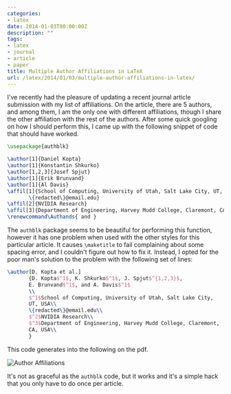 ```yaml
---
categories:
- latex
date: 2014-01-03T00:00:00Z
description: ""
tags:
- latex
- journal
- article
- paper
title: Multiple Author Affiliations in LaTeX
url: /latex/2014/01/03/multiple-author-affiliations-in-latex/
---
```


I've recently had the pleasure of updating a recent journal article
submission with my list of affiliations. 
On the article, there are 5 authors, and among them, I am the only one
with different affiliations, though I share the other affiliation with
the rest of the authors.
After some quick googling on how I should perform this, I came up with
the following snippet of code that should have worked.

```latex
\usepackage{authblk}

\author[1]{Daniel Kopta}
\author[1]{Konstantin Shkurko}
\author[1,2,3]{Josef Spjut}
\author[1]{Erik Brunvand}
\author[1]{Al Davis}
\affil[1]{School of Computing, University of Utah, Salt Lake City, UT, USA\\
       \{redacted\}@email.edu}
\affil[2]{NVIDIA Research}
\affil[3]{Department of Engineering, Harvey Mudd College, Claremont, CA, USA}
\renewcommand\Authands{ and }
```

The `authblk` package seems to be beautiful for performing this
function, however it has one problem when used with the other styles
for this particular article. It causes `\maketitle` to fail
complaining about some spacing error, and I couldn't figure out how to
fix it.
Instead, I opted for the poor man's solution to the problem with the
following set of lines:

```latex
\author[D. Kopta et al.]
       {D. Kopta$^1$, K. Shkurko$^1$, J. Spjut$^{1,2,3}$,
       E. Brunvand$^1$, and A. Davis$^1$
       \\
       $^1$School of Computing, University of Utah, Salt Lake City,
       UT, USA\\
       \{redacted\}@email.edu\\ 
       $^2$NVIDIA Research\\
       $^3$Department of Engineering, Harvey Mudd College, Claremont,
       CA, USA\\
       }
```

This code generates into the following on the pdf.

![Author Affiliations](/blog/images/2014/01/authors.png)

It's not as graceful as the `authblk` code, but it works and it's a
simple hack that you only have to do once per article.
